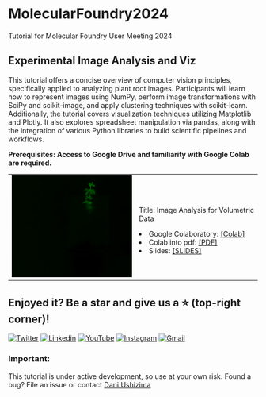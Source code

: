 # MolecularFoundry2024
Tutorial for Molecular Foundry User Meeting 2024

## Experimental Image Analysis and Viz

This tutorial offers a concise overview of computer vision principles, specifically applied to analyzing plant root images. Participants will learn how to represent images using NumPy, perform image transformations with SciPy and scikit-image, and apply clustering techniques with scikit-learn. Additionally, the tutorial covers visualization techniques utilizing Matplotlib and Plotly. It also explores spreadsheet manipulation via pandas, along with the integration of various Python libraries to build scientific pipelines and workflows. 

**Prerequisites: Access to Google Drive and familiarity with Google Colab are required.**

<table border="0">
 <tr>
    <td><img src="https://github.com/dani-lbnl/bldap/blob/main/minidata/leafVideo.gif" width="300">
    </td>
    <td>
     <p>
      Title: Image Analysis for Volumetric Data 
      <li> Google Colaboratory: <a href='https://colab.research.google.com/drive/1OkoYEVa7O3jA8oLcLIXDeX5pSRPTef2d?usp=sharing'>[Colab] </a>
      <li> Colab into pdf:  <a href='https://github.com/dani-lbnl/bldap/blob/main/BLDAP_plants_01.ipynb%20-%20Colab.pdf'>[PDF]</a>
      <li> Slides:  <a href='https://github.com/dani-lbnl/bldap/blob/main/ECOFAB%20-%20Image%20Analysis%2C%20Machine%20Learning.pdf'>[SLIDES]</a>
      </td>
 </tr>
</table>


## Enjoyed it? Be a star and give us a :star: (top-right corner)!
[![Twitter](https://img.shields.io/badge/-Dani%20Vision-00aa00?style=flat-square&logo=Twitter&logoColor=white&link=https://twitter.com/dani_lbnl)](https://twitter.com/dani_lbnl)
[![Linkedin](https://img.shields.io/badge/-Dani%20Vision-174b97?style=flat-square&logo=Linkedin&logoColor=white&link=https://www.linkedin.com/danivision)](https://www.linkedin.com/in/daniela-ushizima-vision)
[![YouTube](https://img.shields.io/badge/-Dani%20Vision-8a28e2?style=flat-square&logo=YouTube&logoColor=white&link=https://www.youtube.com/c/DaniUshizimaVision)](https://www.youtube.com/c/DaniUshizimaVision)
[![Instagram](https://img.shields.io/badge/-Dani%20Vision-dd0000?style=flat-square&labelColor=dd0000&logo=instagram&logoColor=white&link=https://www.instagram.com/danielaushizima)](https://www.instagram.com/danielaushizima)
[![Gmail](https://img.shields.io/badge/-dani.lbnl@gmail.com-ffaa1d?style=flat-square&logo=Gmail&logoColor=white&link=mailto:dani.lbnl@gmail.com)](mailto:dani.lbnl@gmail.com)



### Important:
This tutorial is under active development, so use at your own risk. Found a bug? File an issue or contact [Dani Ushizima](mailto:dani.lbnl@gmail.com)


